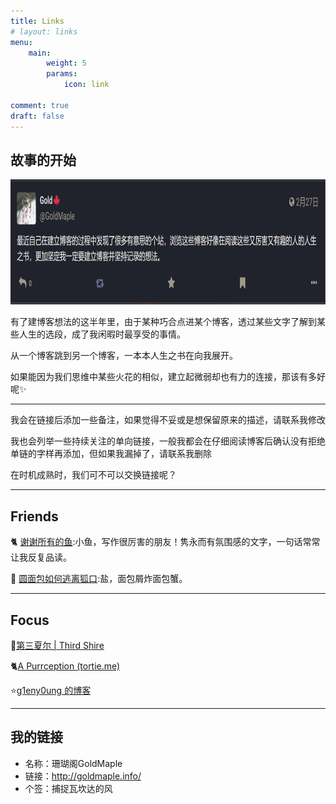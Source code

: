 ```yaml
---
title: Links
# layout: links
menu:
    main: 
        weight: 5
        params:
            icon: link

comment: true
draft: false
---
```

## 故事的开始
<div align="left">    
<img src="image.png" alt="故事的开始" width="800" height="200">
</div>

有了建博客想法的这半年里，由于某种巧合点进某个博客，透过某些文字了解到某些人生的选段，成了我闲暇时最享受的事情。

从一个博客跳到另一个博客，一本本人生之书在向我展开。

如果能因为我们思维中某些火花的相似，建立起微弱却也有力的连接，那该有多好呢✨

---

我会在链接后添加一些备注，如果觉得不妥或是想保留原来的描述，请联系我修改

我也会列举一些持续关注的单向链接，一般我都会在仔细阅读博客后确认没有拒绝单链的字样再添加，但如果我漏掉了，请联系我删除

在时机成熟时，我们可不可以交换链接呢？

---

## Friends

🐈‍ [谢谢所有的鱼](https://gregueria.icu/):小鱼，写作很厉害的朋友！隽永而有氛围感的文字，一句话常常让我反复品读。

🥯 [圆面包如何逃离狐口](https://sunnkynews.icu/):盐，面包屑炸面包蟹。

---

## Focus

🧶[第三夏尔 | Third Shire](https://thirdshire.com/)

🐈[A Purrception (tortie.me)](https://tortie.me/)

⭐[g1eny0ung 的博客](https://g1en.site/)



---

## 我的链接
- 名称：珊瑚阁GoldMaple
- 链接：http://goldmaple.info/
- 个签：捕捉瓦坎达的风

